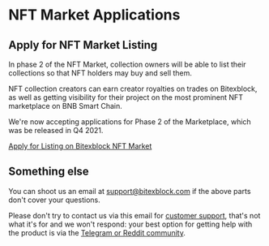 # NFT Market Applications

## Apply for NFT Market Listing


In phase 2 of the NFT Market, collection owners will be able to list their collections so that NFT holders may buy and sell them.

NFT collection creators can earn creator royalties on trades on Bitexblock, as well as getting visibility for their project on the most prominent NFT marketplace on BNB Smart Chain.

We're now accepting applications for Phase 2 of the Marketplace, which was be released in Q4 2021.

[Apply for Listing on Bitexblock NFT Market](https://docs.google.com/forms/d/e/1FAIpQLSdLjOEiJT4s8No2QT2TKknuUSlVMndARFgng4MDJMsoFQjR-A/viewform)

## Something else

You can shoot us an email at support@bitexblock.com if the above parts don't cover your questions.

Please don't try to contact us via this email for [customer support](customer-support.md), that's not what it's for and we won't respond: your best option for getting help with the product is via the [Telegram or Reddit community](telegram.md).
